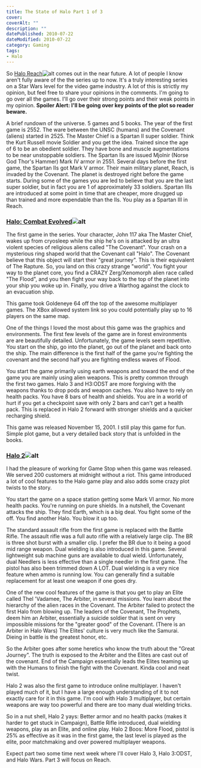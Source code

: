 ```yaml
---
title: The State of Halo Part 1 of 3
cover:
coverAlt: ""
description: ""
datePublished: 2010-07-22
dateModified: 2010-07-22
category: Gaming
tags:
- Halo
---
```


So [Halo Reach](http://www.amazon.com/gp/product/B002BSA20M?ie=UTF8&tag=woteblgebl-20&linkCode=as2&camp=1789&creative=9325&creativeASIN=B002BSA20M)![alt](http://www.assoc-amazon.com/e/ir?t=woteblgebl-20&l=as2&o=1&a=B002BSA20M) comes out in the near future.  A lot of people I know aren't fully aware of the the series up to now.  It's a truly interesting series on a Star Wars level for the video game industry.  A lot of this is strictly my opinion, but feel free to share your opinions in the comments. I'm going to go over all the games. I'll go over their strong points and their weak points in my opinion. **Spoiler Alert: I'll be going over key points of the plot so reader beware.**

A brief rundown of the universe. 5 games and 5 books.  The year of the first game is 2552. The ware between the UNSC (humans) and the Covenant (aliens) started in 2525.  The Master Chief is a Spartan II super soldier. Think the Kurt Russell movie Soldier and you get the idea.  Trained since the age of 6 to be an obedient soldier.  They have bone and muscle augmentations to be near unstoppable soldiers. The Spartan IIs  are issued Mjolnir (Norse God Thor's Hammer) Mark IV armor in 2551. Several days before the first game, the Spartan IIs got Mark V armor. Their main military planet, Reach, is invaded by the Covenant.  The planet is destroyed right before the game starts.  During some of the games you are led to believe that you are the last super soldier, but in fact you are 1 of approximately 33 soldiers.  Spartan IIIs are introduced at some point in time that are cheaper, more drugged up than trained and more expendable than the IIs. You play as a Spartan III in Reach.



### [Halo: Combat Evolved](http://www.amazon.com/gp/product/B00005NZ1G?ie=UTF8&tag=woteblgebl-20&linkCode=as2&camp=1789&creative=9325&creativeASIN=B00005NZ1G)![alt](http://www.assoc-amazon.com/e/ir?t=woteblgebl-20&l=as2&o=1&a=B00005NZ1G)



 The first game in the series. Your character, John 117 aka The Master Chief, wakes up from cryosleep while the ship he's on is attacked by an ultra violent species of religious aliens called "The Covenant". Your crash on a mysterious ring shaped world that the Covenant call "Halo". The Covenant believe that this object will start their "great journey". This is their equivalent of The Rapture.  So, you land on this crazy strange "world".  You fight your way to the planet core, you find a CRAZY Zerg/Xenomorph alien race called "The Flood", and you then fight your way back to the top of the planet into your ship you woke up in. Finally, you drive a Warthog against the clock to an evacuation ship.

This game took Goldeneye 64 off the top of the awesome multiplayer games.  The XBox allowed system link so you could potentially play up to 16 players on the same map.

One of the things I loved the most about this game was the graphics and environments.  The first few levels of the game are in forest environments are are beautifully detailed. Unfortunately, the game levels seem repetitive.  You start on the ship, go into the planet, go out of the planet and back onto the ship.  The main difference is the first half of the game you're fighting the covenant and the second half you are fighting endless waves of Flood.

You start the game primarily using earth weapons and toward the end of the game you are mainly using alien weapons.   This is pretty common through the first two games. Halo 3 and H3:ODST are more forgiving with the weapons thanks to drop pods and weapon caches.  You also have to rely on health packs. You  have 8 bars of health and shields.  You are in a world of hurt if you get a checkpoint save with only 2 bars and can't get a health pack. This is replaced in Halo 2 forward with stronger shields and a quicker recharging shield.

This game was released November 15, 2001.  I still play this game for fun.  Simple plot game, but a very detailed back story that is unfolded in the books.



### [Halo 2](http://www.amazon.com/gp/product/B00008J7NZ?ie=UTF8&tag=woteblgebl-20&linkCode=as2&camp=1789&creative=9325&creativeASIN=B00008J7NZ)![alt](http://www.assoc-amazon.com/e/ir?t=woteblgebl-20&l=as2&o=1&a=B00008J7NZ)




I had the pleasure of working for Game Stop when this game was released. We served 200 customers at midnight without a riot. This game introduced a lot of cool features to the Halo game play and also adds some crazy plot twists to the story.

You start the game on a space station getting some Mark VI armor. No more health packs. You're running on pure shields.  In a nutshell, the Covenant attacks the ship. They find Earth, which is a big deal. You fight some of the off. You find another Halo. You blow it up too.

The standard assault rifle from the first game is replaced with the Battle Rifle. The assault rifle was a full auto rifle with a relatively large clip. The BR is three shot burst with a smaller clip.  I prefer the BR due to it being a good mid range weapon.  Dual wielding is also introduced in this game.  Several lightweight sub machine guns are available to dual wield. Unfortunately, dual Needlers is less effective than a single needler in the first game. The pistol has also been trimmed down A LOT. Dual wielding is a very nice feature when ammo is running low. You can generally find a suitable replacement for at least one weapon if one goes dry.

One of the new cool features of the game is that you get to play an Elite called Thel 'Vadamee, The Arbiter, in several missions.  You learn about the hierarchy of the alien races in the Covenant.  The Arbiter failed to protect the first Halo from blowing up. The leaders of the Covenant, The Prophets, deem him an Arbiter, essentially a suicide soldier that is sent on very impossible missions for the "greater good" of the Covenant. (There is an Arbiter in Halo Wars) The Elites' culture is very much like the Samurai.  Dieing in battle is the greatest honor, etc.

So the Arbiter goes after some heretics who know the truth about the "Great Journey". The truth is exposed to the Arbiter and the Elites are cast out of the covenant.  End of the Campaign essentially leads the Elites teaming up with the Humans to finish the fight with the Covenant.  Kinda cool and neat twist.

Halo 2 was also the first game to introduce online multiplayer.  I haven't played much of it, but I have a large enough understanding of it to not exactly care for it in this game. I'm cool with Halo 3 multiplayer, but certain weapons are way too powerful and there are too many dual wielding tricks.

So in a nut shell,
Halo 2 yays: Better armor and no health packs (makes it harder to get stuck in Campaign), Battle Rifle introduced, dual wielding weapons, play as an Elite, and online play.
Halo 2 Boos: More Flood, pistol is 25% as effective as it was in the first game, the last level is played as the elite, poor matchmaking and over powered multiplayer weapons.

Expect part two some time next week where I'll cover Halo 3, Halo 3:ODST, and Halo Wars. Part 3 will focus on Reach.
